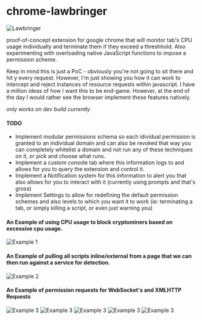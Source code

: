 # chrome-lawbringer
![Lawbringer](https://i.imgur.com/KLD4C1u.png)

proof-of-concept extension for google chrome that will monitor tab's CPU usage individually and terminate them if they exceed a threshhold. Also experimenting with overloading native JavaScript functions to impose a permission scheme.

Keep in mind this is just a PoC - obviously you're not going to sit there and hit y every request. However, I'm just showing you how it can work to intercept and reject instances of resource requests within javascript. I have a million ideas of how I want this to be end-game. However, at the end of the day I would rather see the browser implement these features natively.

*only works on dev build currently*

#### TODO
- Implement modular permissions schema so each idividual permission is granted to an individual domain and can also be revoked that way you can completely whitelist a domain and not run any of these techniques on it, or pick and choose what runs.
- Implement a custom console tab where this information logs to and allows for you to query the extension and control it.
- Implement a Notification system for this information to alert you that also allows for you to interact with it (currently using prompts and that's gross)
- Implement Settings to allow for redefining the default permission schemes and also levels to which you want it to work (ie: terminating a tab, or simply killing a script, or even just warning you)

#### An Example of using CPU usage to block cryptominers based on excessive cpu usage.
![Example 1](https://i.imgur.com/VwpbG2E.png)

#### An Example of pulling all scripts inline/external from a page that we can then run against a service for detection.
![Example 2](https://i.imgur.com/uOlKBq3.png)

#### An Example of permission requests for WebSocket's and XMLHTTP Requests
![Example 3](https://i.imgur.com/6XKqEB7.png)
![Example 3](https://i.imgur.com/6kawftb.png)
![Example 3](https://i.imgur.com/ppEmcWw.png)
![Example 3](https://i.imgur.com/z6Abzti.png)
![Example 3](https://i.imgur.com/UqQz1Gc.png)
